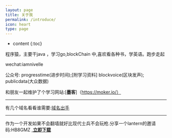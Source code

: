 ```yaml
---
layout: page
title: 关于我
permalink: /introduce/
icon: heart
type: page
---
```


* content
{:toc}


程序猿，主要干java ，学习go,blockChain 中,喜欢看各种书，学英语。跑步走起

wechat:iamnivelle

公众号: progresstime(进步时间);[附学习资料]
blockvoice(区块发声);
publicdata(大众数据)

和朋友一起维护了个学习网站:[**墨客**]（https://moker.io/）


---

有几个域名看看谁需要:[域名出手](http://www.jianwallet.icoc.me/)

---

作为一个开发如果不会翻墙就好比现代士兵不会玩枪.分享一个lantern的邀请码:HB8GMZ ,[**立即下载**](https://github.com/getlantern/forum)


